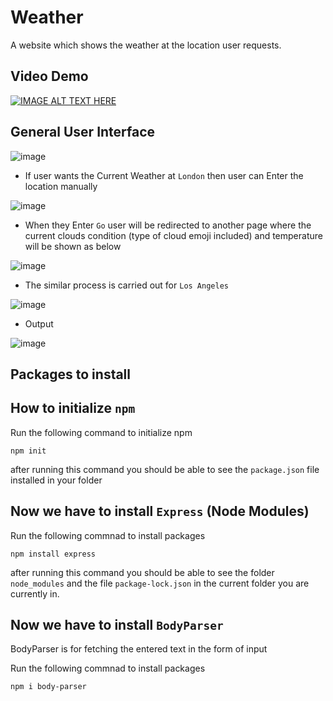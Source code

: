 # Weather
A website which shows the weather at the location user requests.

## Video Demo
[![IMAGE ALT TEXT HERE](https://img.youtube.com/vi/YD59aS5zJYY/0.jpg)](https://www.youtube.com/watch?v=YD59aS5zJYY)

General User Interface
---

![image](https://user-images.githubusercontent.com/94986564/209655326-8e836743-1f22-426b-bde4-cbbdacb3606e.png)

* If user wants the Current Weather at `London` then user can Enter the location manually

![image](https://user-images.githubusercontent.com/94986564/209655115-57633eaf-0c90-4541-9749-f790ba2c36df.png)

* When they Enter `Go` user will be redirected to another page where the current clouds condition (type of cloud emoji included) and temperature will be shown as below

![image](https://user-images.githubusercontent.com/94986564/209669063-ca1bcb91-168b-4f8e-8488-4ca7373928f2.png)

* The similar process is carried out for `Los Angeles`

![image](https://user-images.githubusercontent.com/94986564/209655026-f0eb3a68-4e26-4d24-ad2f-bb1d1cb4bfed.png)

* Output

![image](https://user-images.githubusercontent.com/94986564/209669156-7eb3d286-f2e2-4e3f-9b0a-e9ba86e9b795.png)


Packages to install 
---

How to initialize `npm`
---

Run the following command to initialize npm

`npm init`

after running this command you should be able to see the `package.json` file installed in your folder

Now we have to install `Express` (Node Modules)
---

Run the following commnad to install packages

`npm install express`

after running this command you should be able to see the folder `node_modules` and the file `package-lock.json` in the current folder you are currently in.

Now we have to install `BodyParser`
--
<p>BodyParser is for fetching the entered text in the form of input<p>

Run the following commnad to install packages

`npm i body-parser`
